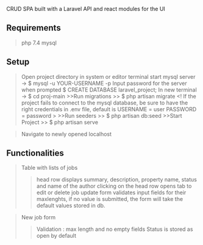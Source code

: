 CRUD SPA built with a Laravel API and react modules for the UI

## Requirements
>php 7.4
>mysql

## Setup
>Open project directory in system or editor terminal 
>start mysql server -> $ mysql -u YOUR-USERNAME -p
>Input password for the server when prompted
>$ CREATE DATABASE laravel_project;
>In new terminal -> $ cd proj-main
        >>Run migrations >> $ php artisan migrate
        <!  If the project fails to connect to the mysql database, be sure to have the right credentials in .env file, default is USERNAME = user PASSWORD = password >
        >>Run seeders >> $ php artisan db:seed
        >>Start Project >> $ php artisan serve

>Navigate to newly opened localhost

## Functionalities
>Table with lists of jobs
>> head row displays summary, description, property name, status and name of the author
>> clicking on the head row opens tab to edit or delete job
>> update form validates input fields for their maxlenghts, if no value is submitted, the form will take the default values stored in db.

>New job form
>>Validation : max length and no empty fields
>>Status is stored as open by default


